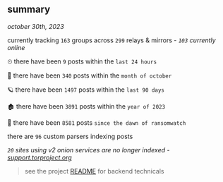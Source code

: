 
## summary
_october 30th, 2023_

currently tracking `163` groups across `299` relays & mirrors - _`103` currently online_

⏲ there have been `9` posts within the `last 24 hours`

🦈 there have been `340` posts within the `month of october`

🪐 there have been `1497` posts within the `last 90 days`

🏚 there have been `3891` posts within the `year of 2023`

🦕 there have been `8581` posts `since the dawn of ransomwatch`

there are `96` custom parsers indexing posts

_`20` sites using v2 onion services are no longer indexed - [support.torproject.org](https://support.torproject.org/onionservices/v2-deprecation/)_

> see the project [README](https://github.com/joshhighet/ransomwatch#ransomwatch--) for backend technicals
